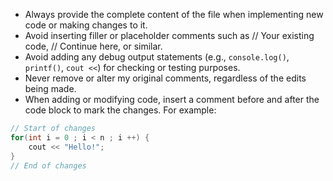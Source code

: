 - Always provide the complete content of the file when implementing new code or making changes to it.
- Avoid inserting filler or placeholder comments such as // Your existing code, // Continue here, or similar.
- Avoid adding any debug output statements (e.g., `console.log()`, `printf()`, `cout <<`) for checking or testing purposes.
- Never remove or alter my original comments, regardless of the edits being made.
- When adding or modifying code, insert a comment before and after the code block to mark the changes. For example:

```cpp
// Start of changes
for(int i = 0 ; i < n ; i ++) {
    cout << "Hello!";
}
// End of changes
```

